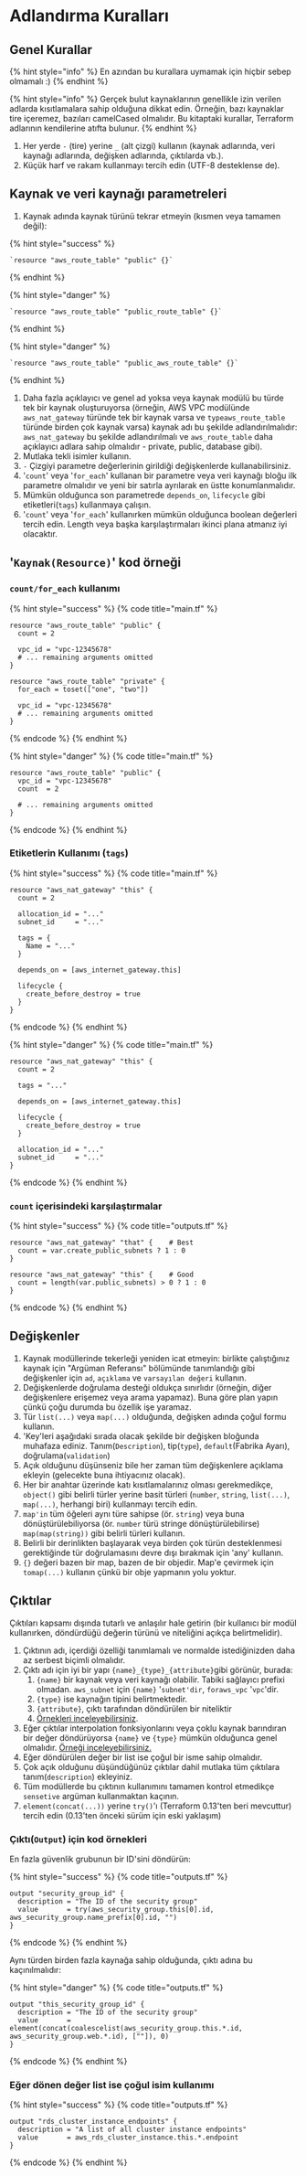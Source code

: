 # Adlandırma Kuralları

## Genel Kurallar

{% hint style="info" %}
En azından bu kurallara uymamak için hiçbir sebep olmamalı :)
{% endhint %}

{% hint style="info" %}
Gerçek bulut kaynaklarının genellikle izin verilen adlarda kısıtlamalara sahip olduğuna dikkat edin. Örneğin, bazı kaynaklar tire içeremez, bazıları camelCased olmalıdır. Bu kitaptaki kurallar, Terraform adlarının kendilerine atıfta bulunur.
{% endhint %}

1. Her yerde `-` (tire) yerine `_` (alt çizgi) kullanın (kaynak adlarında, veri kaynağı adlarında, değişken adlarında, çıktılarda vb.).
2. Küçük harf ve rakam kullanmayı tercih edin (UTF-8 desteklense de).

## Kaynak ve veri kaynağı parametreleri

1. Kaynak adında kaynak türünü tekrar etmeyin (kısmen veya tamamen değil):

{% hint style="success" %}
```
`resource "aws_route_table" "public" {}`
```
{% endhint %}

{% hint style="danger" %}
```
`resource "aws_route_table" "public_route_table" {}`
```
{% endhint %}

{% hint style="danger" %}
```
`resource "aws_route_table" "public_aws_route_table" {}`
```
{% endhint %}

1. Daha fazla açıklayıcı ve genel ad yoksa veya kaynak modülü bu türde tek bir kaynak oluşturuyorsa (örneğin, AWS VPC modülünde `aws_nat_gateway` türünde tek bir kaynak varsa ve `typeaws_route_table` türünde birden çok kaynak varsa) kaynak adı bu şekilde adlandırılmalıdır: `aws_nat_gateway` bu şekilde adlandırılmalı ve `aws_route_table` daha açıklayıcı adlara sahip olmalıdır - private, public, database gibi).
2. Mutlaka tekli isimler kullanın.
3. `-` Çizgiyi parametre değerlerinin girildiği değişkenlerde kullanabilirsiniz.
4. '`count`' veya '`for_each`' kullanan bir parametre veya veri kaynağı bloğu ilk parametre olmalıdır ve yeni bir satırla ayrılarak en üstte konumlanmalıdır.
5. Mümkün olduğunca son parametrede `depends_on`, `lifecycle` gibi etiketleri(`tags`) kullanmaya çalışın.
6. '`count`' veya '`for_each`' kullanırken mümkün olduğunca boolean değerleri tercih edin. Length veya başka karşılaştırmaları ikinci plana atmanız iyi olacaktır.

## '`Kaynak(Resource)`' kod örneği

### `count/for_each` kullanımı

{% hint style="success" %}
{% code title="main.tf" %}
```hcl
resource "aws_route_table" "public" {
  count = 2

  vpc_id = "vpc-12345678"
  # ... remaining arguments omitted
}

resource "aws_route_table" "private" {
  for_each = toset(["one", "two"])

  vpc_id = "vpc-12345678"
  # ... remaining arguments omitted
}
```
{% endcode %}
{% endhint %}

{% hint style="danger" %}
{% code title="main.tf" %}
```hcl
resource "aws_route_table" "public" {
  vpc_id = "vpc-12345678"
  count  = 2

  # ... remaining arguments omitted
}
```
{% endcode %}
{% endhint %}

### Etiketlerin Kullanımı (`tags`)

{% hint style="success" %}
{% code title="main.tf" %}
```hcl
resource "aws_nat_gateway" "this" {
  count = 2

  allocation_id = "..."
  subnet_id     = "..."

  tags = {
    Name = "..."
  }

  depends_on = [aws_internet_gateway.this]

  lifecycle {
    create_before_destroy = true
  }
}   
```
{% endcode %}
{% endhint %}

{% hint style="danger" %}
{% code title="main.tf" %}
```hcl
resource "aws_nat_gateway" "this" {
  count = 2

  tags = "..."

  depends_on = [aws_internet_gateway.this]

  lifecycle {
    create_before_destroy = true
  }

  allocation_id = "..."
  subnet_id     = "..."
}
```
{% endcode %}
{% endhint %}

### `count` içerisindeki karşılaştırmalar

{% hint style="success" %}
{% code title="outputs.tf" %}
```hcl
resource "aws_nat_gateway" "that" {    # Best
  count = var.create_public_subnets ? 1 : 0
}

resource "aws_nat_gateway" "this" {    # Good
  count = length(var.public_subnets) > 0 ? 1 : 0
}
```
{% endcode %}
{% endhint %}

## Değişkenler

1. Kaynak modüllerinde tekerleği yeniden icat etmeyin: birlikte çalıştığınız kaynak için "Argüman Referansı" bölümünde tanımlandığı gibi değişkenler için `ad`, `açıklama` ve `varsayılan değeri` kullanın.
2. Değişkenlerde doğrulama desteği oldukça sınırlıdır (örneğin, diğer değişkenlere erişemez veya arama yapamaz). Buna göre plan yapın çünkü çoğu durumda bu özellik işe yaramaz.
3. Tür `list(...)` veya `map(...)` olduğunda, değişken adında çoğul formu kullanın.
4. 'Key'leri aşağıdaki sırada olacak şekilde bir değişken bloğunda muhafaza ediniz. Tanım(`Description`), tip(`type`), `default`(Fabrika Ayarı), doğrulama(`validation`)
5. Açık olduğunu düşünseniz bile her zaman tüm değişkenlere açıklama ekleyin (gelecekte buna ihtiyacınız olacak).
6. Her bir anahtar üzerinde katı kısıtlamalarınız olması gerekmedikçe, `object()` gibi belirli türler yerine basit türleri (`number`, `string`, `list(...)`, `map(...)`, herhangi biri) kullanmayı tercih edin.
7. `map'in` tüm öğeleri aynı türe sahipse (ör. `string`) veya buna dönüştürülebiliyorsa (ör. `number` türü stringe dönüştürülebilirse) `map(map(string))` gibi belirli türleri kullanın.
8. Belirli bir derinlikten başlayarak veya birden çok türün desteklenmesi gerektiğinde tür doğrulamasını devre dışı bırakmak için 'any' kullanın.
9. `{}` değeri bazen bir map, bazen de bir objedir. Map'e çevirmek için `tomap(...)` kullanın çünkü bir obje yapmanın yolu yoktur.

## Çıktılar

Çıktıları kapsamı dışında tutarlı ve anlaşılır hale getirin (bir kullanıcı bir modül kullanırken, döndürdüğü değerin türünü ve niteliğini açıkça belirtmelidir).

1. Çıktının adı, içerdiği özelliği tanımlamalı ve normalde istediğinizden daha az serbest biçimli olmalıdır.
2. Çıktı adı için iyi bir yapı `{name}_{type}_{attribute}`gibi görünür, burada:
   1. `{name}` bir kaynak veya veri kaynağı olabilir. Tabiki sağlayıcı prefixi olmadan. `aws_subnet` için `{name}` '`subnet'dir`, `foraws_vpc` '`vpc`'dir.
   2. `{type}` ise kaynağın tipini belirtmektedir.
   3. `{attribute}`, çıktı tarafından döndürülen bir niteliktir
   4. [Örnekleri inceleyebilirsiniz](naming.md#code-examples-of-output).
3. Eğer çıktılar interpolation fonksiyonlarını veya çoklu kaynak barındıran bir değer döndürüyorsa `{name}` ve `{type}` mümkün olduğunca genel olmalıdır. [Örneği inceleyebilirsiniz.](naming.md#code-examples-of-output)
4. Eğer döndürülen değer bir list ise çoğul bir isme sahip olmalıdır.
5. Çok açık olduğunu düşündüğünüz çıktılar dahil mutlaka tüm çıktılara tanım(`description`) ekleyiniz.
6. Tüm modüllerde bu çıktının kullanımını tamamen kontrol etmedikçe `sensetive` argüman kullanmaktan kaçının.
7. `element(concat(...))` yerine `try()`'ı (Terraform 0.13'ten beri mevcuttur) tercih edin (0.13'ten önceki sürüm için eski yaklaşım)

### Çıktı(`Output`) için kod örnekleri

En fazla güvenlik grubunun bir ID'sini döndürün:

{% hint style="success" %}
{% code title="outputs.tf" %}
```hcl
output "security_group_id" {
  description = "The ID of the security group"
  value       = try(aws_security_group.this[0].id, aws_security_group.name_prefix[0].id, "")
}
```
{% endcode %}
{% endhint %}

Aynı türden birden fazla kaynağa sahip olduğunda, çıktı adına bu kaçınılmalıdır:

{% hint style="danger" %}
{% code title="outputs.tf" %}
```hcl
output "this_security_group_id" {
  description = "The ID of the security group"
  value       = element(concat(coalescelist(aws_security_group.this.*.id, aws_security_group.web.*.id), [""]), 0)
}
```
{% endcode %}
{% endhint %}

### Eğer dönen değer list ise çoğul isim kullanımı

{% hint style="success" %}
{% code title="outputs.tf" %}
```hcl
output "rds_cluster_instance_endpoints" {
  description = "A list of all cluster instance endpoints"
  value       = aws_rds_cluster_instance.this.*.endpoint
}
```
{% endcode %}
{% endhint %}
